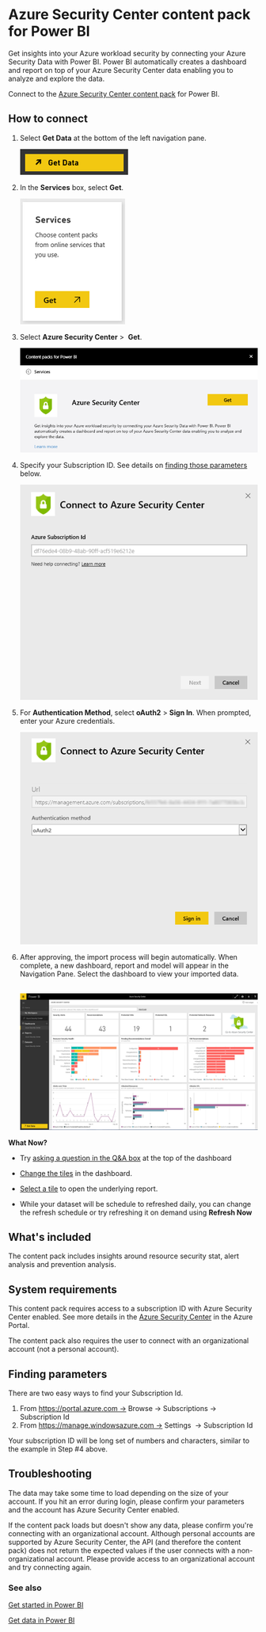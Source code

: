 <properties
   pageTitle="Azure Security Center content pack"
   description="Azure Security Center content pack for Power BI"
   services="powerbi"
   documentationCenter=""
   authors="joeshoukry"
   manager="mblythe"
   backup=""
   editor=""
   tags=""
   qualityFocus="no"
   qualityDate=""/>

<tags
   ms.service="powerbi"
   ms.devlang="NA"
   ms.topic="article"
   ms.tgt_pltfrm="NA"
   ms.workload="powerbi"
   ms.date="12/08/2016"
   ms.author="yshoukry"/>
# Azure Security Center content pack for Power&nbsp;BI

Get insights into your Azure workload security by connecting your Azure Security Data with Power BI. Power BI automatically creates a dashboard and report on top of your Azure Security Center data enabling you to analyze and explore the data.

Connect to the [Azure Security Center content pack](https://app.powerbi.com/getdata/services/azure-security-center) for Power BI.

## How to connect

1.  Select **Get Data** at the bottom of the left navigation pane.

	![](media/powerbi-content-pack-azure-security-center/getdata.png)

2.  In the **Services** box, select **Get**.

	![](media/powerbi-content-pack-azure-security-center/services.PNG)

3.  Select **Azure Security Center** \>  **Get**.

	![](media/powerbi-content-pack-azure-security-center/asc.png)

4.  Specify your Subscription ID. See details on [finding those parameters](#FindingParams) below.

	![](media/powerbi-content-pack-azure-security-center/params.png)

5. For **Authentication Method**, select **oAuth2** \> **Sign In**. When prompted, enter your Azure credentials.

	![](media/powerbi-content-pack-azure-security-center/creds.png)

7. After approving, the import process will begin automatically. When complete, a new dashboard, report and model will appear in the Navigation Pane. Select the dashboard to view your imported data.

	 ![](media/powerbi-content-pack-azure-security-center/dashboard.png)


**What Now?**

- Try [asking a question in the Q&A box](powerbi-service-q-and-a.md) at the top of the dashboard

- [Change the tiles](powerbi-service-edit-a-tile-in-a-dashboard.md) in the dashboard.

- [Select a tile](powerbi-service-dashboard-tiles.md) to open the underlying report.

- While your dataset will be schedule to refreshed daily, you can change the refresh schedule or try refreshing it on demand using **Refresh Now**


## What's included

The content pack includes insights around resource security stat, alert analysis and prevention analysis.

## System requirements

This content pack requires access to a subscription ID with Azure Security Center enabled. See more details in the [Azure Security Center](https://portal.azure.com/#blade/Microsoft_Azure_Security/SecurityDashboardStartBladeV2) in the Azure Portal.

The content pack also requires the user to connect with an organizational account (not a personal account).

<a name="FindingParams"></a>
## Finding parameters

There are two easy ways to find your Subscription Id.

1.  From https://portal.azure.com -&gt; Browse -&gt; Subscriptions -&gt; Subscription Id
2.  From https://manage.windowsazure.com -&gt; Settings  -&gt; Subscription Id

Your subscription ID will be long set of numbers and characters, similar to the example in Step \#4 above. 

## Troubleshooting
The data may take some time to load depending on the size of your account. If you hit an error during login, please confirm your parameters and the account has Azure Security Center enabled.

If the content pack loads but doesn't show any data, please confirm you're connecting with an organizational account. Although personal accounts are supported by Azure Security Center, the API (and therefore the content pack) does not return the expected values if the user connects with a non-organizational account. Please provide access to an organizational account and try connecting again.

### See also

[Get started in Power BI](powerbi-service-get-started.md)

[Get data in Power BI](powerbi-service-get-data.md)
